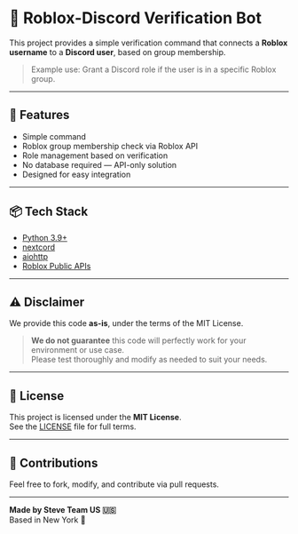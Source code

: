 # 🤖 Roblox-Discord Verification Bot

This project provides a simple verification command that connects a **Roblox username** to a **Discord user**, based on group membership.

> Example use: Grant a Discord role if the user is in a specific Roblox group.

---

## 🚀 Features

- Simple command 
- Roblox group membership check via Roblox API  
- Role management based on verification  
- No database required — API-only solution  
- Designed for easy integration

---

## 📦 Tech Stack

- [Python 3.9+](https://www.python.org/downloads/)
- [nextcord](https://github.com/nextcord/nextcord)
- [aiohttp](https://pypi.org/project/aiohttp/)
- [Roblox Public APIs](https://www.roblox.com/)

---

## ⚠️ Disclaimer

We provide this code **as-is**, under the terms of the MIT License.

> **We do not guarantee** this code will perfectly work for your environment or use case.  
> Please test thoroughly and modify as needed to suit your needs.

---

## 📜 License

This project is licensed under the **MIT License**.  
See the [LICENSE](./LICENSE) file for full terms.

---

## 🙌 Contributions

Feel free to fork, modify, and contribute via pull requests.

---

**Made by Steve Team US 🇺🇸**  
Based in New York 🗽
